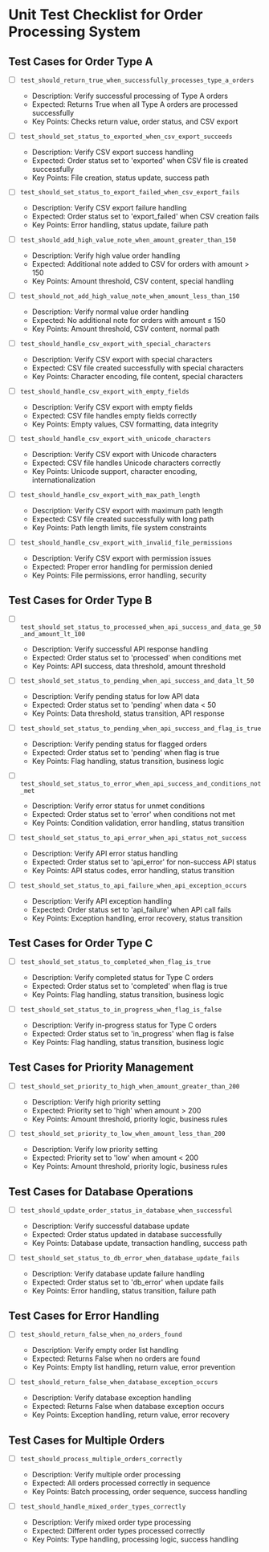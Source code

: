 # Unit Test Checklist for Order Processing System

## Test Cases for Order Type A
- [ ] `test_should_return_true_when_successfully_processes_type_a_orders`
  - Description: Verify successful processing of Type A orders
  - Expected: Returns True when all Type A orders are processed successfully
  - Key Points: Checks return value, order status, and CSV export

- [ ] `test_should_set_status_to_exported_when_csv_export_succeeds`
  - Description: Verify CSV export success handling
  - Expected: Order status set to 'exported' when CSV file is created successfully
  - Key Points: File creation, status update, success path

- [ ] `test_should_set_status_to_export_failed_when_csv_export_fails`
  - Description: Verify CSV export failure handling
  - Expected: Order status set to 'export_failed' when CSV creation fails
  - Key Points: Error handling, status update, failure path

- [ ] `test_should_add_high_value_note_when_amount_greater_than_150`
  - Description: Verify high value order handling
  - Expected: Additional note added to CSV for orders with amount > 150
  - Key Points: Amount threshold, CSV content, special handling

- [ ] `test_should_not_add_high_value_note_when_amount_less_than_150`
  - Description: Verify normal value order handling
  - Expected: No additional note for orders with amount ≤ 150
  - Key Points: Amount threshold, CSV content, normal path

- [ ] `test_should_handle_csv_export_with_special_characters`
  - Description: Verify CSV export with special characters
  - Expected: CSV file created successfully with special characters
  - Key Points: Character encoding, file content, special characters

- [ ] `test_should_handle_csv_export_with_empty_fields`
  - Description: Verify CSV export with empty fields
  - Expected: CSV file handles empty fields correctly
  - Key Points: Empty values, CSV formatting, data integrity

- [ ] `test_should_handle_csv_export_with_unicode_characters`
  - Description: Verify CSV export with Unicode characters
  - Expected: CSV file handles Unicode characters correctly
  - Key Points: Unicode support, character encoding, internationalization

- [ ] `test_should_handle_csv_export_with_max_path_length`
  - Description: Verify CSV export with maximum path length
  - Expected: CSV file created successfully with long path
  - Key Points: Path length limits, file system constraints

- [ ] `test_should_handle_csv_export_with_invalid_file_permissions`
  - Description: Verify CSV export with permission issues
  - Expected: Proper error handling for permission denied
  - Key Points: File permissions, error handling, security

## Test Cases for Order Type B
- [ ] `test_should_set_status_to_processed_when_api_success_and_data_ge_50_and_amount_lt_100`
  - Description: Verify successful API response handling
  - Expected: Order status set to 'processed' when conditions met
  - Key Points: API success, data threshold, amount threshold

- [ ] `test_should_set_status_to_pending_when_api_success_and_data_lt_50`
  - Description: Verify pending status for low API data
  - Expected: Order status set to 'pending' when data < 50
  - Key Points: Data threshold, status transition, API response

- [ ] `test_should_set_status_to_pending_when_api_success_and_flag_is_true`
  - Description: Verify pending status for flagged orders
  - Expected: Order status set to 'pending' when flag is true
  - Key Points: Flag handling, status transition, business logic

- [ ] `test_should_set_status_to_error_when_api_success_and_conditions_not_met`
  - Description: Verify error status for unmet conditions
  - Expected: Order status set to 'error' when conditions not met
  - Key Points: Condition validation, error handling, status transition

- [ ] `test_should_set_status_to_api_error_when_api_status_not_success`
  - Description: Verify API error status handling
  - Expected: Order status set to 'api_error' for non-success API status
  - Key Points: API status codes, error handling, status transition

- [ ] `test_should_set_status_to_api_failure_when_api_exception_occurs`
  - Description: Verify API exception handling
  - Expected: Order status set to 'api_failure' when API call fails
  - Key Points: Exception handling, error recovery, status transition

## Test Cases for Order Type C
- [ ] `test_should_set_status_to_completed_when_flag_is_true`
  - Description: Verify completed status for Type C orders
  - Expected: Order status set to 'completed' when flag is true
  - Key Points: Flag handling, status transition, business logic

- [ ] `test_should_set_status_to_in_progress_when_flag_is_false`
  - Description: Verify in-progress status for Type C orders
  - Expected: Order status set to 'in_progress' when flag is false
  - Key Points: Flag handling, status transition, business logic

## Test Cases for Priority Management
- [ ] `test_should_set_priority_to_high_when_amount_greater_than_200`
  - Description: Verify high priority setting
  - Expected: Priority set to 'high' when amount > 200
  - Key Points: Amount threshold, priority logic, business rules

- [ ] `test_should_set_priority_to_low_when_amount_less_than_200`
  - Description: Verify low priority setting
  - Expected: Priority set to 'low' when amount < 200
  - Key Points: Amount threshold, priority logic, business rules

## Test Cases for Database Operations
- [ ] `test_should_update_order_status_in_database_when_successful`
  - Description: Verify successful database update
  - Expected: Order status updated in database successfully
  - Key Points: Database update, transaction handling, success path

- [ ] `test_should_set_status_to_db_error_when_database_update_fails`
  - Description: Verify database update failure handling
  - Expected: Order status set to 'db_error' when update fails
  - Key Points: Error handling, status transition, failure path

## Test Cases for Error Handling
- [ ] `test_should_return_false_when_no_orders_found`
  - Description: Verify empty order list handling
  - Expected: Returns False when no orders are found
  - Key Points: Empty list handling, return value, error prevention

- [ ] `test_should_return_false_when_database_exception_occurs`
  - Description: Verify database exception handling
  - Expected: Returns False when database exception occurs
  - Key Points: Exception handling, return value, error recovery

## Test Cases for Multiple Orders
- [ ] `test_should_process_multiple_orders_correctly`
  - Description: Verify multiple order processing
  - Expected: All orders processed correctly in sequence
  - Key Points: Batch processing, order sequence, success handling

- [ ] `test_should_handle_mixed_order_types_correctly`
  - Description: Verify mixed order type processing
  - Expected: Different order types processed correctly
  - Key Points: Type handling, processing logic, success handling 
